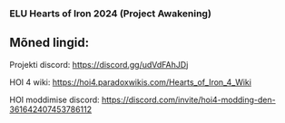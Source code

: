 ### ELU Hearts of Iron 2024 (Project Awakening)
## Mõned lingid:
Projekti discord: https://discord.gg/udVdFAhJDj

HOI 4 wiki: https://hoi4.paradoxwikis.com/Hearts_of_Iron_4_Wiki

HOI moddimise discord: https://discord.com/invite/hoi4-modding-den-361642407453786112